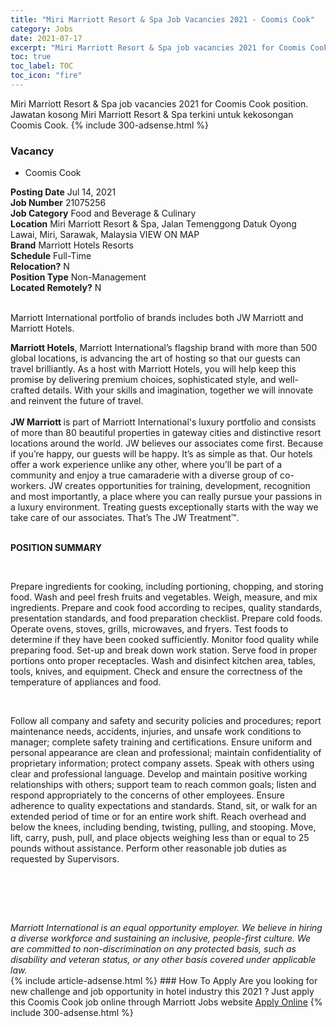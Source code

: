 ```yaml
---
title: "Miri Marriott Resort & Spa Job Vacancies 2021 - Coomis Cook" 
category: Jobs 
date: 2021-07-17 
excerpt: "Miri Marriott Resort & Spa job vacancies 2021 for Coomis Cook position. Jawatan kosong Miri Marriott Resort & Spa terkini untuk kekosongan Coomis Cook." 
toc: true 
toc_label: TOC 
toc_icon: "fire" 
--- 
```


Miri Marriott Resort & Spa job vacancies 2021 for Coomis Cook position. Jawatan kosong Miri Marriott Resort & Spa terkini untuk kekosongan Coomis Cook. 
{% include 300-adsense.html %} 
### Vacancy 
- Coomis Cook 
<div><div><b>Posting Date</b> Jul 14, 2021<br><b>Job Number</b> 21075256<br><b>Job Category</b> Food and Beverage &amp; Culinary<br><b>Location</b> Miri Marriott Resort &amp; Spa, Jalan Temenggong Datuk Oyong Lawai, Miri, Sarawak, Malaysia VIEW ON MAP<br><b>Brand</b> Marriott Hotels Resorts<br><b>Schedule</b> Full-Time<br><b>Relocation?</b> N<br><b>Position Type</b> Non-Management<br><b>Located Remotely?</b> N<br><br><p>Marriott International portfolio of brands includes both JW Marriott and Marriott Hotels.<br></p> <div> <b>Marriott Hotels</b>, Marriott International&#8217;s flagship brand with more than 500 global locations, is advancing the art of hosting so that our guests can travel brilliantly. As a host with Marriott Hotels, you will help keep this promise by delivering premium choices, sophisticated style, and well-crafted details. With your skills and imagination, together we will innovate and reinvent the future of travel. </div> <div> <br> </div> <div> <b>JW Marriott </b>is part of Marriott International's luxury portfolio and consists of more than 80 beautiful properties in gateway cities and distinctive resort locations around the world. JW believes our associates come first. Because if you&#8217;re happy, our guests will be happy. It&#8217;s as simple as that. Our hotels offer a work experience unlike any other, where you&#8217;ll be part of a community and enjoy a true camaraderie with a diverse group of co-workers. JW creates opportunities for training, development, recognition and most importantly, a place where you can really pursue your passions in a luxury environment. Treating guests exceptionally starts with the way we take care of our associates. That&#8217;s The JW Treatment&#8482;. </div><br></div><div> <p><strong>POSITION SUMMARY</strong></p> <p>&#160;</p> <p>Prepare ingredients for cooking, including portioning, chopping, and storing food. Wash and peel fresh fruits and vegetables. Weigh, measure, and mix ingredients. Prepare and cook food according to recipes, quality standards, presentation standards, and food preparation checklist. Prepare cold foods. Operate ovens, stoves, grills, microwaves, and fryers. Test foods to determine if they have been cooked sufficiently. Monitor food quality while preparing food. Set-up and break down work station. Serve food in proper portions onto proper receptacles. Wash and disinfect kitchen area, tables, tools, knives, and equipment. Check and ensure the correctness of the temperature of appliances and food.</p> <p>&#160;</p> <p>Follow all company and safety and security policies and procedures; report maintenance needs, accidents, injuries, and unsafe work conditions to manager; complete safety training and certifications. Ensure uniform and personal appearance are clean and professional; maintain confidentiality of proprietary information; protect company assets. Speak with others using clear and professional language. Develop and maintain positive working relationships with others; support team to reach common goals; listen and respond appropriately to the concerns of other employees. Ensure adherence to quality expectations and standards. Stand, sit, or walk for an extended period of time or for an entire work shift. Reach overhead and below the knees, including bending, twisting, pulling, and stooping. Move, lift, carry, push, pull, and place objects weighing less than or equal to 25 pounds without assistance. Perform other reasonable job duties as requested by Supervisors.</p> <p>&#160;</p> <p>&#160;</p> </div> <div> &#160;</div> <em>Marriott International is an equal opportunity employer.&#160;We believe in hiring a diverse workforce and sustaining an inclusive, people-first culture.&#160;We are committed to non-discrimination on&#160;any&#160;protected&#160;basis, such as disability and veteran status, or any other basis covered under applicable law.</em><br></div> 
{% include article-adsense.html %} 
### How To Apply 
Are you looking for new challenge and job opportunity in hotel industry this 2021 ?
Just apply this Coomis Cook job online through Marriott Jobs website 
<a href="https://jobs.marriott.com/marriott/jobs/21075256?lang=en-us" class="btn btn--info" target="_blank" rel="nofollow noopenner">Apply Online</a> 
{% include 300-adsense.html %} 